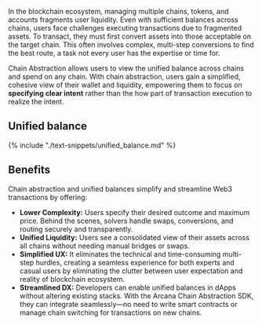 In the blockchain ecosystem, managing multiple chains, tokens, and accounts fragments user liquidity. Even with sufficient balances across chains, users face challenges executing transactions due to fragmented assets. To transact, they must first convert assets into those acceptable on the target chain. This often involves complex, multi-step conversions to find the best route, a task not every user has the expertise or time for.

Chain Abstraction allows users to view the unified balance across chains and spend on any chain. With chain abstraction, users gain a simplified, cohesive view of their wallet and liquidity, empowering them to focus on **specifying clear intent** rather than the how part of transaction execution to realize the intent.

## Unified balance

{% include "./text-snippets/unified_balance.md" %}

## Benefits

Chain abstraction and unified balances simplify and streamline Web3 transactions by offering:

* **Lower Complexity:** Users specify their desired outcome and maximum price. Behind the scenes, solvers handle swaps, conversions, and routing securely and transparently.
* **Unified Liquidity:** Users see a consolidated view of their assets across all chains without needing manual bridges or swaps.
* **Simplified UX:** It eliminates the technical and time-consuming multi-step hurdles, creating a seamless experience for both experts and casual users by eliminating the clutter between user expectation and reality of blockchain ecosystem.
* **Streamlined DX:** Developers can enable unified balances in dApps without altering existing stacks. With the Arcana Chain Abstraction SDK, they can integrate seamlessly—no need to write smart contracts or manage chain switching for transactions on new chains.